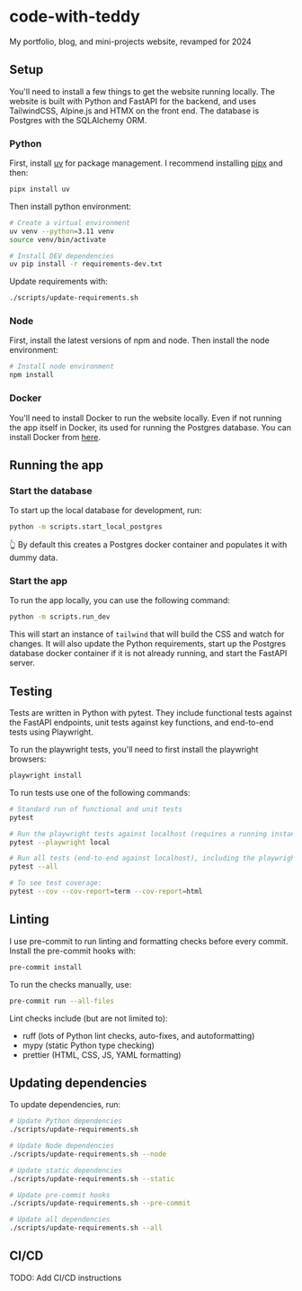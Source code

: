 # code-with-teddy

My portfolio, blog, and mini-projects website, revamped for 2024

## Setup

You'll need to install a few things to get the website running locally. The website is built with Python and FastAPI for the backend, and uses TailwindCSS, Alpine.js and HTMX on the front end. The database is Postgres with the SQLAlchemy ORM.

### Python

First, install [uv](https://github.com/astral-sh/uv) for package management. I recommend installing [pipx](https://github.com/pypa/pipx) and then:

```bash
pipx install uv
```

Then install python environment:

```bash
# Create a virtual environment
uv venv --python=3.11 venv
source venv/bin/activate

# Install DEV dependencies
uv pip install -r requirements-dev.txt
```

Update requirements with:

```bash
./scripts/update-requirements.sh
```

### Node

First, install the latest versions of npm and node. Then install the node environment:

```bash
# Install node environment
npm install
```

### Docker

You'll need to install Docker to run the website locally. Even if not running the app itself in Docker, its used for running the Postgres database. You can install Docker from [here](https://docs.docker.com/get-docker/).

## Running the app

### Start the database

To start up the local database for development, run:

```bash
python -m scripts.start_local_postgres
```

👆 By default this creates a Postgres docker container and populates it with dummy data.

### Start the app

To run the app locally, you can use the following command:

```bash
python -m scripts.run_dev
```

This will start an instance of `tailwind` that will build the CSS and watch for changes. It will also update the Python requirements, start up the Postgres database docker container if it is not already running, and start the FastAPI server.

## Testing

Tests are written in Python with pytest. They include functional tests against the FastAPI endpoints, unit tests against key functions, and end-to-end tests using Playwright.

To run the playwright tests, you'll need to first install the playwright browsers:

```bash
playwright install
```

To run tests use one of the following commands:

```bash
# Standard run of functional and unit tests
pytest

# Run the playwright tests against localhost (requires a running instance of the app)
pytest --playwright local

# Run all tests (end-to-end against localhost), including the playwright tests
pytest --all

# To see test coverage:
pytest --cov --cov-report=term --cov-report=html
```

## Linting

I use pre-commit to run linting and formatting checks before every commit. Install the pre-commit hooks with:

```bash
pre-commit install
```

To run the checks manually, use:

```bash
pre-commit run --all-files
```

Lint checks include (but are not limited to):

- ruff (lots of Python lint checks, auto-fixes, and autoformatting)
- mypy (static Python type checking)
- prettier (HTML, CSS, JS, YAML formatting)

## Updating dependencies

To update dependencies, run:

```bash
# Update Python dependencies
./scripts/update-requirements.sh

# Update Node dependencies
./scripts/update-requirements.sh --node

# Update static dependencies
./scripts/update-requirements.sh --static

# Update pre-commit hooks
./scripts/update-requirements.sh --pre-commit

# Update all dependencies
./scripts/update-requirements.sh --all
```

## CI/CD

TODO: Add CI/CD instructions
